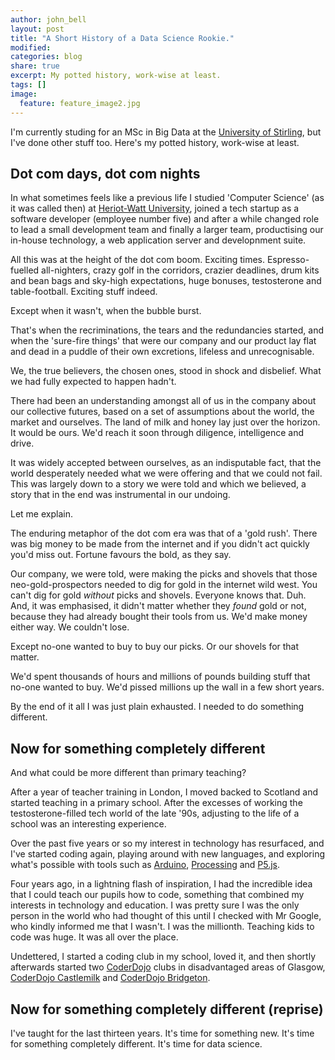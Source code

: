 ```yaml
---
author: john_bell
layout: post
title: "A Short History of a Data Science Rookie."
modified:
categories: blog
share: true
excerpt: My potted history, work-wise at least.
tags: []
image:
  feature: feature_image2.jpg
---
```



I'm currently studing for an MSc in Big Data at the [University of Stirling](https://www.stir.ac.uk/), but I've done other stuff too. Here's my potted history, work-wise at least.

## Dot com days, dot com nights

In what sometimes feels like a previous life I studied 'Computer Science' (as it was called then) at [Heriot-Watt University](https://www.hw.ac.uk), joined a tech startup as a software developer (employee number five) and after a while changed role to lead a small development team and finally a larger team, productising our in-house technology, a web application server and developnment suite.

All this was at the height of the dot com boom. Exciting times. Espresso-fuelled all-nighters, crazy golf in the corridors, crazier deadlines, drum kits and bean bags and sky-high expectations, huge bonuses, testosterone and table-football. Exciting stuff indeed.

Except when it wasn't, when the bubble burst. 

That's when the recriminations, the tears and the redundancies started, and when the 'sure-fire things' that were our company and our product lay flat and dead in a puddle of their own excretions, lifeless and unrecognisable.

We, the true believers, the chosen ones, stood in shock and disbelief. What we had fully expected to happen hadn't. 

There had been an understanding amongst all of us in the company about our collective futures, based on a set of assumptions about the world, the market and ourselves. The land of milk and honey lay just over the horizon. It would be ours. We'd reach it soon through diligence, intelligence and drive.

It was widely accepted between ourselves, as an indisputable fact, that the world desperately needed what we were offering and that we could not fail.
This was largely down to a story we were told and which we believed, a story that in the end was instrumental in our undoing. 

Let me explain. 

The enduring metaphor of the dot com era was that of a 'gold rush'. There was big money to be made from the internet and if you didn't act quickly you'd miss out. Fortune favours the bold, as they say.

Our company, we were told, were making the picks and shovels that those neo-gold-prospectors needed to dig for gold in the internet wild west. You can't dig for gold *without* picks and shovels. Everyone knows that. Duh. And, it was emphasised, it didn't matter whether they *found* gold or not, because they had already bought their tools from us. We'd make money either way. We couldn't lose.

Except no-one wanted to buy to buy our picks. Or our shovels for that matter. 

We'd spent thousands of hours and millions of pounds building stuff that no-one wanted to buy. We'd pissed millions up the wall in a few short years.

By the end of it all I was just plain exhausted. I needed to do something different.


## Now for something completely different


And what could be more different than primary teaching? 

After a year of teacher training in London, I moved backed to Scotland and started teaching in a primary school. After the excesses of working the testosterone-filled tech world of the late '90s, adjusting to the life of a school was an interesting experience. 

Over the past five years or so my interest in technology has resurfaced, and I've started coding again, playing around with new languages, and exploring what's possible with tools such as [Arduino](https://www.arduino.cc/), [Processing](https://processing.org/) and [P5.js](https://p5js.org/).

Four years ago, in a lightning flash of inspiration, I had the incredible idea that I could teach our pupils how to code, something that combined my interests in technology and education. I was pretty sure I was the only person in the world who had thought of this until I checked with Mr Google, who kindly informed me that I wasn't. I was the millionth. Teaching kids to code was huge. It was all over the place.

Undettered, I started a coding club in my school, loved it, and then shortly afterwards started two [CoderDojo](http://www.coderdojoscotland.com) clubs in disadvantaged areas of Glasgow, [CoderDojo Castlemilk](http://coderdojoscotland.com/clubs/castlemilk) and [CoderDojo Bridgeton](http://coderdojoscotland.com/clubs/bridgeton). 

## Now for something completely different (reprise)

I've taught for the last thirteen years. It's time for something new. It's time for something completely different. It's time for data science.